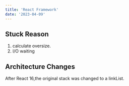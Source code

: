 ```yaml
---
title: 'React Framework'
date: '2023-04-09'
---
```


## Stuck Reason

1. calculate oversize.
2. I/O waiting

## Architecture Changes

After React 16,the original stack was changed to a linkList.